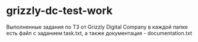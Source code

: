 # grizzly-dc-test-work
Выполненные задания по ТЗ от Grizzly Digital Company
в каждой папке есть файл с заданием task.txt, а также документация - documentation.txt
